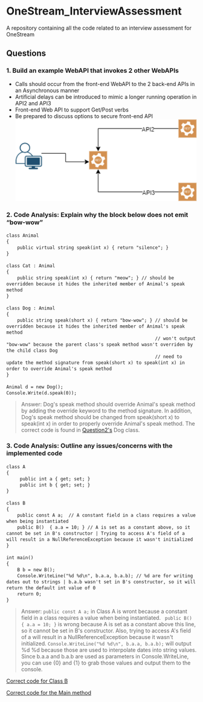 # OneStream_InterviewAssessment
A repository containing all the code related to an interview assessment for OneStream

## Questions
### 1. Build an example WebAPI that invokes 2 other WebAPIs 
- Calls should occur from the front-end WebAPI to the 2 back-end APIs in an Asynchronous manner
- Artificial delays can be introduced to mimic a longer running operation in API2 and API3
- Front-end Web API to support Get/Post verbs
- Be prepared to discuss options to secure front-end API 
![API System Diagram](image.png)
### 2. Code Analysis: Explain why the block below does not emit “bow-wow”
```
class Animal
{
    public virtual string speak(int x) { return "silence"; }
}

class Cat : Animal
{
    public string speak(int x) { return "meow"; } // should be overridden because it hides the inherited member of Animal's speak method
}

class Dog : Animal
{
    public string speak(short x) { return "bow-wow"; } // should be overridden because it hides the inherited member of Animal's speak method 
                                                       // won't output "bow-wow" because the parent class's speak method wasn't overriden by the child class Dog
                                                       // need to update the method signature from speak(short x) to speak(int x) in order to override Animal's speak method
}

Animal d = new Dog(); 
Console.Write(d.speak(0)); 
```
> Answer: Dog's speak method should override Animal's speak method by adding the override keyword to the method signature. In addition, Dog's speak method should be changed from speak(short x) to speak(int x) in order to properly override Animal's speak method. The correct code is found in [Question2's](Question2/Dog.cs) Dog class.
### 3. Code Analysis: Outline any issues/concerns with the implemented code
```
class A
{
     public int a { get; set; }
     public int b { get; set; }
}

class B
{
    public const A a;  // A constant field in a class requires a value when being instantiated
    public B()  { a.a = 10; } // A is set as a constant above, so it cannot be set in B's constructor | Trying to access A's field of a will result in a NullReferenceException because it wasn't initialized
}

int main()
{
    B b = new B();
    Console.WriteLine("%d %d\n", b.a.a, b.a.b); // %d are for writing dates out to strings | b.a.b wasn't set in B's constructor, so it will return the default int value of 0
    return 0;
}
```
> Answer: `public const A a;` in Class A is wront because a constant field in a class requires a value when being instantiated. 
` public B()  { a.a = 10; }` is wrong because A is set as a constant above this line, so it cannot be set in B's constructor. Also, trying to access A's field of a will result in a NullReferenceException because it wasn't initialized.
`Console.WriteLine("%d %d\n", b.a.a, b.a.b);` will output %d %d because those are used to interpolate dates into string values. Since b.a.a and b.a.b are used as parameters in Console.WriteLine, you can use {0} and {1} to grab those values and output them to the console.

[Correct code for Class B](Question3/B.cs) 

[Correct code for the Main method](Question3/Program.cs)
